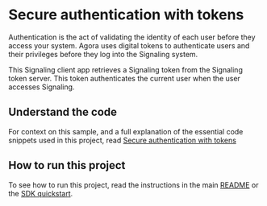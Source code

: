 # Secure authentication with tokens

Authentication is the act of validating the identity of each user before they access your system. Agora uses digital tokens to authenticate users and their privileges before they log into the Signaling system.

This Signaling client app retrieves a Signaling token from the Signaling token server. This token authenticates the current user when the user accesses Signaling.

## Understand the code

For context on this sample, and a full explanation of the essential code snippets used in this project, read [Secure authentication with tokens](https://docs-beta.agora.io/en/signaling/get-started/authentication-workflow?platform=linux-cpp)


## How to run this project

To see how to run this project, read the instructions in the main [README](../README.md) or the [SDK quickstart](https://docs-beta.agora.io/en/signaling/get-started/get-started-sdk).

